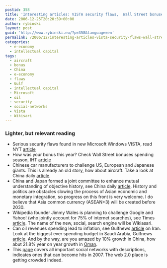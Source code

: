 ```yaml
---
postid: 358
title: 'Interesting articles: VISTA security flaws,  Wall Street bonuses, Chinese aircraft, Wikisari, social networks and more'
date: 2006-12-25T20:20:59+00:00
author: rybinski
layout: post
guid: 'http://www.rybinski.eu/?p=358&language=en'
permalink: /2006/12/interesting-articles-vista-security-flaws-wall-street-bonuses-chinese-aircraft-wikisari-social-networks-and-more/
categories:
  - e-economy
  - intellectual capital
tags:
  - aircraft
  - bonus
  - China
  - e-economy
  - flaws
  - Gulf
  - intellectual capital
  - Microsoft
  - oil
  - security
  - social-networks
  - Vista
  - Wikisari
---
```

### Lighter, but relevant reading

  * Serious security flaws found in new Microsoft Windows VISTA, read NYT [article](http://www.nytimes.com/2006/12/25/technology/25vista.html?ei=5088&amp;amp;amp;amp;amp;en=49a6fdd42da8e302&amp;amp;amp;amp;amp;ex=1324702800&amp;amp;amp;amp;amp;adxnnl=1&amp;amp;amp;amp;amp;partner=rssnyt&amp;amp;amp;amp;amp;emc=rss&amp;amp;amp;amp;amp;adxnnlx=1167073874-ncuWyoVU6Ilv2IjnpHd6jw)
  * How was your bonus this year? Check Wall Street bonuses spending season, IHT [article](http://www.iht.com/articles/2006/12/25/business/bonus.php)
  * Chinese car manufacturers to challenge US, European and Japanese giants. This is already an old story, how about aircraft. Take a look at China daily [article](http://english.people.com.cn/200612/23/eng20061223_335305.html). 
  * China and Japan formed a joint committee to enhance mutual understanding of objective history, see China daily [article](http://english.people.com.cn/200612/21/eng20061221_334758.html). History and politics are obstacles slowing the process of Asian economic and monetary integration, so progress on this front is very welcome. I do believe that Asia common currency (ASEAN+3) will be created before 2030.
  * Wikipedia founder Jimmy Wales is planning to challenge Google and Yahoo! (who jointly account for 75% of internet searches), see Times [article](http://business.timesonline.co.uk/article/0,,9075-2517026,00.html). The name of the new, social, search engine will be Wikiasari. 
  * Can oil revenues spending lead to inflation, see Gulfnews [article](http://archive.gulfnews.com/business/Economy/10091993.html) on Iran. Look at the biggest ever spending budget in Saudi Arabia, Gulfnews [article](http://archive.gulfnews.com/business/Comment_and_Analysis/10091924.html). And by the way, are you amazed by 10% growth in China, how abut 21.8% year on year growth in [Oman](http://archive.gulfnews.com/business/Economy/10091817.html). 
  * This [page](http://mashable.com/2006/12/24/top-social-networks-2006/) covers all important social networks with descriptions, indicates ones that can become hits in 2007. The web 2.0 place is getting crowded indeed.
